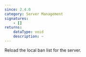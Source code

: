```yaml
---
since: 2.4.0
category: Server Management
signatures:
    - []
returns:
    dataType: void
    description: ~
---
```


Reload the local ban list for the server.
